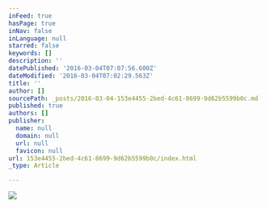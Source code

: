```yaml
---
inFeed: true
hasPage: true
inNav: false
inLanguage: null
starred: false
keywords: []
description: ''
datePublished: '2016-03-04T07:07:56.600Z'
dateModified: '2016-03-04T07:02:29.563Z'
title: ''
author: []
sourcePath: _posts/2016-03-04-153e4455-2bed-4c61-8699-9d62b5599b0c.md
published: true
authors: []
publisher:
  name: null
  domain: null
  url: null
  favicon: null
url: 153e4455-2bed-4c61-8699-9d62b5599b0c/index.html
_type: Article

---
```

![](https://the-grid-user-content.s3-us-west-2.amazonaws.com/48039423-9d14-4fda-8f3a-4a14076d118c.jpg)
